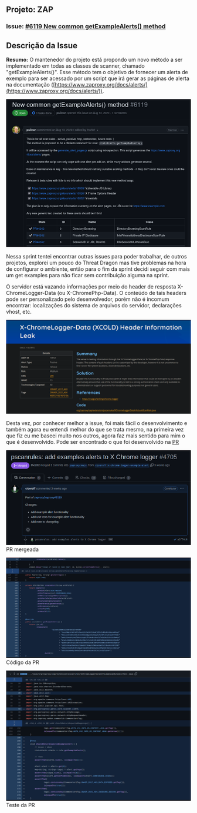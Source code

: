 ## Projeto: ZAP 

### Issue: [#6119 New common getExampleAlerts() method](https://github.com/zaproxy/zaproxy/issues/6119)

## Descrição da Issue

**Resumo:** O mantenedor do projeto está propondo um novo método a ser implementado em todas as classes de scanner, chamado "getExampleAlerts()". Esse método tem o objetivo de fornecer um alerta de exemplo para ser acessado por um script que irá gerar as páginas de alerta na documentação ([https://www.zaproxy.org/docs/alerts/](https://www.zaproxy.org/docs/alerts/)).

![Zap: Issue 6119](../../assets/zap-issue-6119.png)


Nessa sprint tentei encontrar outras issues para poder trabalhar, de outros projetos, explorei um pouco do Threat Dragon mas tive problemas na hora de configurar o ambiente, então para o fim da sprint decidi seguir com mais um get examples para não ficar sem contribuição alguma na sprint.

O servidor está vazando informações por meio do header de resposta X-ChromeLogger-Data (ou X-ChromePhp-Data). O conteúdo de tais headers pode ser personalizado pelo desenvolvedor, porém não é incomum encontrar: localizações do sistema de arquivos do servidor, declarações vhost, etc.

![Zap: XChrome Logger](../../assets/xChromeLogger.png)

Desta vez, por conhecer melhor a issue, foi mais fácil o desenvolvimento e também agora eu entendi melhor do que se trata mesmo, na primeira vez que fiz eu me baseei muito nos outros, agora faz mais sentido para mim o que é desenvolvido. Pode ser encontrado o que foi desenvolvido na [PR](https://github.com/zaproxy/zap-extensions/pull/4705)

![Zap: Sprint 5 merge](../../assets/prSprint5Merge-Cicero.png)
PR mergeada

![Zap: Código da Sprint 5](../../assets/CodigoPr5-Cicero.png)
Código da PR

![Zap: Teste da Sprint 5](../../assets/TestePr5-Cicero.png)
Teste da PR
